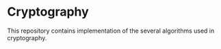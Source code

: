 # Cryptography

This repository contains implementation of the several algorithms used in cryptography.
